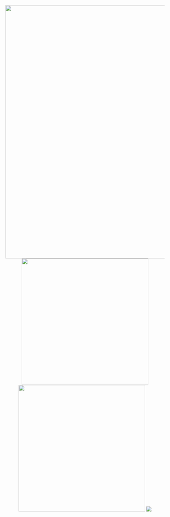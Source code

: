 <div align='center'>
    <picture>
        <img src='https://s10.gifyu.com/images/inforeadme.gif' width='800'>
    </picture>
    <picture>
        <img src='https://i.imgur.com/8BEgH3Y.png'  width='400'>
    </picture>
    <picture>
        <img src='https://i.imgur.com/pniZH6h.png' width='400'>
    </picture>
    <img src='https://streak-stats.demolab.com?user=risixdzn&hide_border=true&background=0c0c0c&fire=883CFC&ring=883CFC&currStreakNum=EBEBEB&currStreakLabel=883CFC&sideNums=883CFC&sideLabels=BCBCBC&dates=777777&stroke=883CFC'>
</div>


